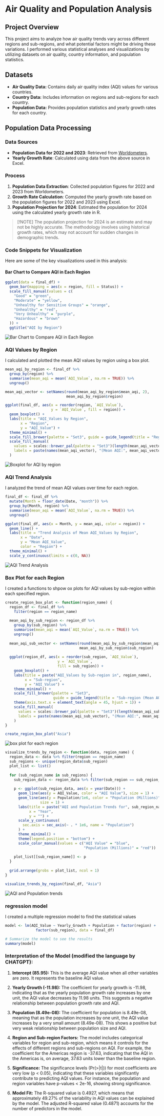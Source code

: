 # Air Quality and Population Analysis

## Project Overview

This project aims to analyze how air quality trends vary across different regions and sub-regions, and what potential factors might be driving these variations. I performed various statistical analyses and visualizations by utilizing datasets on air quality, country information, and population statistics.

## Datasets

-   **Air Quality Data:** Contains daily air quality index (AQI) values for various countries.
-   **Country Data:** Includes information on regions and sub-regions for each country.
-   **Population Data:** Provides population statistics and yearly growth rates for each country.

## Population Data Processing

### Data Sources

-   **Population Data for 2022 and 2023**: Retrieved from [Worldometers](https://www.worldometers.info/).
-   **Yearly Growth Rate**: Calculated using data from the above source in Excel.

### Process

1.  **Population Data Extraction**: Collected population figures for 2022 and 2023 from Worldometers.
2.  **Growth Rate Calculation**: Computed the yearly growth rate based on the population figures for 2022 and 2023 using Excel.
3.  **Population Projection for 2024**: Estimated the population for 2024 using the calculated yearly growth rate in R.

> [!NOTE] The population projection for 2024 is an estimate and may not be highly accurate. The methodology involves using historical growth rates, which may not account for sudden changes in demographic trends.

### Code Snippets for Visualization

Here are some of the key visualizations used in this analysis:

#### Bar Chart to Compare AQI in Each Region

``` r
ggplot(data = final_df) + 
  geom_bar(mapping = aes(x = region, fill = Status)) + 
  scale_fill_manual(values = c(
    "Good" = "green", 
    "Moderate" = "yellow", 
    "Unhealthy for Sensitive Groups" = "orange", 
    "Unhealthy" = "red", 
    "Very Unhealthy" = "purple", 
    "Hazardous" = "brown"
  )) +
  ggtitle("AQI by Region")
```

![Bar Chart to Compare AQI in Each Region](plots/AQI%20by%20region.png)

### AQI Values by Region

I calculated and plotted the mean AQI values by region using a box plot.

``` r
mean_aqi_by_region <- final_df %>%
  group_by(region) %>%
  summarise(mean_aqi = mean(`AQI_Value`, na.rm = TRUE)) %>%
  ungroup()

mean_aqi_vector <- setNames(round(mean_aqi_by_region$mean_aqi, 2), 
                            mean_aqi_by_region$region)

ggplot(final_df, aes(x = reorder(region, `AQI_Value`), 
                     y = `AQI_Value`, fill = region)) +
  geom_boxplot() +
  labs(title = "AQI_Values by Region",
       x = "Region",
       y = "AQI_Value") +
  theme_minimal() +
  scale_fill_brewer(palette = "Set3", guide = guide_legend(title = "Region (Mean AQI)")) +
  scale_fill_manual(
    values = scales::brewer_pal(palette = "Set3")(length(mean_aqi_vector)),
    labels = paste(names(mean_aqi_vector), "(Mean AQI:", mean_aqi_vector, ")")
  )
```

![Boxplot for AQI by region](plots/Boxplot%20for%20AQI%20values.png)

### AQI Trend Analysis

I analyzed the trend of mean AQI values over time for each region.

``` r
final_df <- final_df %>%
  mutate(Month = floor_date(Date, "month")) %>%
  group_by(Month, region) %>%
  summarise(mean_aqi = mean(`AQI_Value`, na.rm = TRUE)) %>%
  ungroup()

ggplot(final_df, aes(x = Month, y = mean_aqi, color = region)) +
  geom_line() +
  labs(title = "Trend Analysis of Mean AQI_Values by Region",
       x = "Date",
       y = "Mean AQI_Value",
       color = "Region") +
  theme_minimal() +
  scale_y_continuous(limits = c(0, NA))
```

![AQI Trend Analysis](plots/Trend%20Analysis%20of%20Mean%20AQI_Values%20by%20Region.png)

### Box Plot for each Region

I created a functions to shpow ox plots for AQI values by sub-region within each specified region.

``` r
create_region_box_plot <- function(region_name) {
  region_df <- final_df %>%
    filter(region == region_name)
  
  mean_aqi_by_sub_region <- region_df %>%
    group_by(sub_region) %>%
    summarise(mean_aqi = mean(`AQI_Value`, na.rm = TRUE)) %>%
    ungroup()
  
  mean_aqi_sub_vector <- setNames(round(mean_aqi_by_sub_region$mean_aqi, 2), 
                                  mean_aqi_by_sub_region$sub_region)
  
  ggplot(region_df, aes(x = reorder(sub_region, `AQI_Value`), 
                        y = `AQI_Value`, 
                        fill = sub_region)) +
    geom_boxplot() +
    labs(title = paste("AQI_Values by Sub-region in", region_name),
         x = "Sub-region",
         y = "AQI_Value") +
    theme_minimal() +
    scale_fill_brewer(palette = "Set3", 
                      guide = guide_legend(title = "Sub-region (Mean AQI)")) +
    theme(axis.text.x = element_text(angle = 45, hjust = 1)) +
    scale_fill_manual(
      values = scales::brewer_pal(palette = "Set3")(length(mean_aqi_sub_vector)),
      labels = paste(names(mean_aqi_sub_vector), "(Mean AQI:", mean_aqi_sub_vector, ")")
    )
}

create_region_box_plot("Asia")
```

![box plot for each region](plots/AQI_Values%20by%20Sub-region%20in%20Asia.png)

``` r
visualize_trends_by_region <- function(data, region_name) {
  region_data <- data %>% filter(region == region_name)
  sub_regions <- unique(region_data$sub_region)
  plot_list <- list()
  
  for (sub_region_name in sub_regions) {
    sub_region_data <- region_data %>% filter(sub_region == sub_region_name)
    
    p <- ggplot(sub_region_data, aes(x = year(Date))) +
      geom_line(aes(y = AQI_Value, color = "AQI Value"), size = 1) +
      geom_line(aes(y = Population/1e6, color = "Population (Millions)"), 
                size = 1) + 
      labs(title = paste("AQI and Population Trends for", sub_region_name),
           x = "Year",
           y = "") +
      scale_y_continuous(
        sec.axis = sec_axis(~ . * 1e6, name = "Population")
      ) +
      theme_minimal() +
      theme(legend.position = "bottom") +
      scale_color_manual(values = c("AQI Value" = "blue", 
                                    "Population (Millions)" = "red"))
    
    plot_list[[sub_region_name]] <- p
  }
  
  grid.arrange(grobs = plot_list, ncol = 1)
}

visualize_trends_by_region(final_df, "Asia")
```

![AQI and Population trends](plots/AQI%20and%20Population%20trends.png%20.png)

### regression model

I created a multiple regression model to find the statistical values

``` r
model <- lm(AQI_Value ~ Yearly_Growth + Population + factor(region) + 
              factor(sub_region), data = final_df)

# Summarize the model to see the results
summary(model)
```

### Interpretation of the Model (modified the language by CHATGPT):

1.  **Intercept (85.95):** This is the average AQI value when all other variables are zero. It represents the baseline AQI value.

2.  **Yearly Growth (-11.98):** The coefficient for yearly growth is -11.98, indicating that as the yearly population growth rate increases by one unit, the AQI value decreases by 11.98 units. This suggests a negative relationship between population growth rate and AQI.

3.  **Population (8.49e-08):** The coefficient for population is 8.49e-08, meaning that as the population increases by one unit, the AQI value increases by a very small amount (8.49e-08). This shows a positive but very weak relationship between population size and AQI.

4.  **Region and Sub-region Factors:** The model includes categorical variables for region and sub-region, which means it controls for the effects of different regions and sub-regions on AQI. For example, the coefficient for the Americas region is -37.63, indicating that the AQI in the Americas is, on average, 37.63 units lower than the baseline region.

5.  **Significance:** The significance levels (Pr(\>\|t\|)) for most coefficients are very low (p \< 0.05), indicating that these variables significantly contribute to predicting AQI values. For instance, the population and region variables have p-values \< 2e-16, showing strong significance.

6.  **Model Fit:** The R-squared value is 0.4927, which means that approximately 49.27% of the variability in AQI values can be explained by the model. The adjusted R-squared value (0.4871) accounts for the number of predictors in the model.
